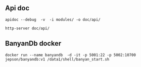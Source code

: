 ## Api doc
```
apidoc --debug  -v  -i modules/ -o doc/api/
```

```
http-server doc/api/
```


## BanyanDb docker
```
docker run --name banyandb  -d -it -p 5001:22 -p 5002:10700 jepson/banyandb:v1 /data1/shell/banyan_start.sh
```
